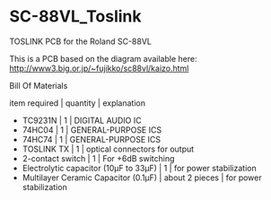# SC-88VL_Toslink
TOSLINK PCB for the Roland SC-88VL


This is a PCB based on the diagram available here: http://www3.big.or.jp/~fujikko/sc88vl/kaizo.html

Bill Of Materials

item	required | quantity |	explanation
* TC9231N |	1 |	DIGITAL AUDIO IC
* 74HC04 | 1 | GENERAL-PURPOSE ICS
* 74HC74 | 1 | GENERAL-PURPOSE ICS
* TOSLINK TX | 1 | optical connectors for output
* 2-contact switch | 1 | For +6dB switching
* Electrolytic capacitor (10μF to 33μF) | 1 | for power stabilization
* Multilayer Ceramic Capacitor (0.1μF) | about 2 pieces | for power stabilization
